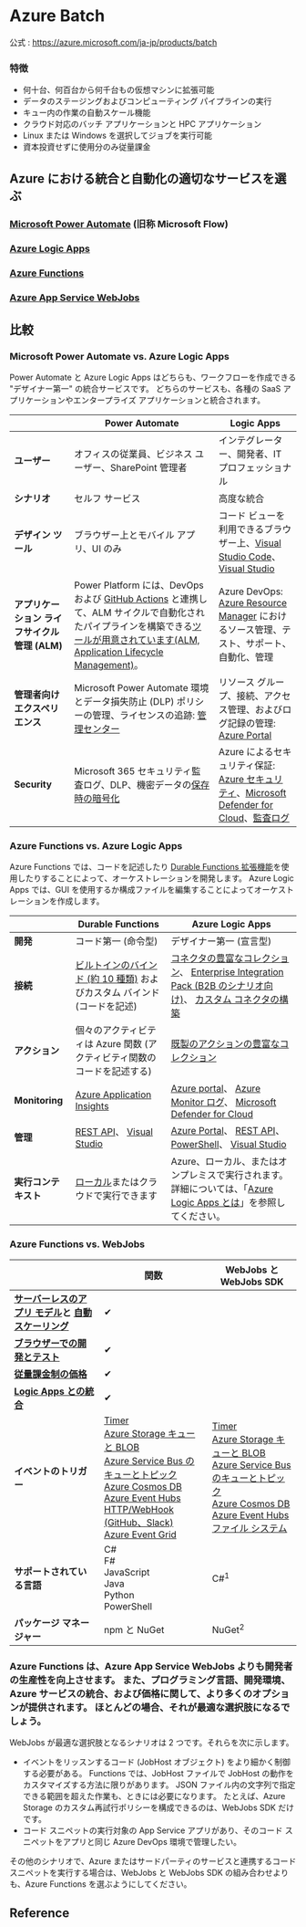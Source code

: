 # Azure Batch

公式 : https://azure.microsoft.com/ja-jp/products/batch

### 特徴

- 何十台、何百台から何千台もの仮想マシンに拡張可能
- データのステージングおよびコンピューティング パイプラインの実行
- キュー内の作業の自動スケール機能
- クラウド対応のバッチ アプリケーションと HPC アプリケーション
- Linux または Windows を選択してジョブを実行可能
- 資本投資せずに使用分のみ従量課金


## Azure における統合と自動化の適切なサービスを選ぶ

### [Microsoft Power Automate](https://make.powerautomate.com/) (旧称 Microsoft Flow)
### [Azure Logic Apps](https://azure.microsoft.com/ja-jp/products/logic-apps/)
### [Azure Functions](https://azure.microsoft.com/ja-jp/products/functions/)
### [Azure App Service WebJobs](https://learn.microsoft.com/ja-jp/azure/app-service/webjobs-create)

## 比較

### Microsoft Power Automate vs. Azure Logic Apps

Power Automate と Azure Logic Apps はどちらも、ワークフローを作成できる "デザイナー第一" の統合サービスです。 どちらのサービスも、各種の SaaS アプリケーションやエンタープライズ アプリケーションと統合されます。

<table>
<thead>
<tr>
<th></th>
<th>Power Automate</th>
<th>Logic Apps</th>
</tr>
</thead>
<tbody>
<tr>
<td><strong>ユーザー</strong></td>
<td>オフィスの従業員、ビジネス ユーザー、SharePoint 管理者</td>
<td>インテグレーター、開発者、IT プロフェッショナル</td>
</tr>
<tr>
<td><strong>シナリオ</strong></td>
<td>セルフ サービス</td>
<td>高度な統合</td>
</tr>
<tr>
<td><strong>デザイン ツール</strong></td>
<td>ブラウザー上とモバイル アプリ、UI のみ</td>
<td>コード ビューを利用できるブラウザー上、<a href="https://learn.microsoft.com/ja-jp/azure/logic-apps/quickstart-create-logic-apps-visual-studio-code" data-linktype="relative-path">Visual Studio Code</a>、<a href="https://learn.microsoft.com/ja-jp/azure/logic-apps/quickstart-create-logic-apps-with-visual-studio" data-linktype="relative-path">Visual Studio</a></td>
</tr>
<tr>
<td><strong>アプリケーション ライフサイクル管理 (ALM)</strong></td>
<td>Power Platform には、DevOps および <a href="https://learn.microsoft.com/ja-jp/power-platform/alm/devops-github-actions" data-linktype="absolute-path">GitHub Actions</a> と連携して、ALM サイクルで自動化されたパイプラインを構築できる<a href="https://learn.microsoft.com/ja-jp/power-platform/alm/tools-apps-used-alm" data-linktype="absolute-path">ツールが用意されています(ALM, Application Lifecycle Management)</a>。</td>
<td>Azure DevOps: <a href="https://learn.microsoft.com/ja-jp/azure/logic-apps/logic-apps-azure-resource-manager-templates-overview" data-linktype="relative-path">Azure Resource Manager</a> におけるソース管理、テスト、サポート、自動化、管理</td>
</tr>
<tr>
<td><strong>管理者向けエクスペリエンス</strong></td>
<td>Microsoft Power Automate 環境とデータ損失防止 (DLP) ポリシーの管理、ライセンスの追跡: <a href="https://admin.powerplatform.microsoft.com" data-linktype="external">管理センター</a></td>
<td>リソース グループ、接続、アクセス管理、およびログ記録の管理: <a href="https://portal.azure.com" data-linktype="external">Azure Portal</a></td>
</tr>
<tr>
<td><strong>Security</strong></td>
<td>Microsoft 365 セキュリティ監査ログ、DLP、機密データの<a href="https://wikipedia.org/wiki/Data_at_rest#Encryption" data-linktype="external">保存時の暗号化</a></td>
<td>Azure によるセキュリティ保証: <a href="https://www.microsoft.com/en-us/trustcenter/Security/AzureSecurity" data-linktype="external">Azure セキュリティ</a>、<a href="https://azure.microsoft.com/services/security-center/" data-linktype="external">Microsoft Defender for Cloud</a>、<a href="https://azure.microsoft.com/blog/azure-audit-logs-ux-refresh/" data-linktype="external">監査ログ</a></td>
</tr>
</tbody>
</table>

### Azure Functions vs. Azure Logic Apps

Azure Functions では、コードを記述したり [Durable Functions 拡張機能](https://learn.microsoft.com/ja-jp/azure/azure-functions/durable/durable-functions-overview?tabs=csharp-inproc)を使用したりすることによって、オーケストレーションを開発します。 Azure Logic Apps では、GUI を使用するか構成ファイルを編集することによってオーケストレーションを作成します。

<table>
<thead>
<tr>
<th></th>
<th>Durable Functions</th>
<th>Azure Logic Apps</th>
</tr>
</thead>
<tbody>
<tr>
<td><strong>開発</strong></td>
<td>コード第一 (命令型)</td>
<td>デザイナー第一 (宣言型)</td>
</tr>
<tr>
<td><strong>接続</strong></td>
<td><a href="https://learn.microsoft.com/ja-jp/azure/azure-functions/functions-triggers-bindings?tabs=csharp#supported-bindings" data-linktype="relative-path">ビルトインのバインド (約 10 種類)</a> およびカスタム バインド (コードを記述)</td>
<td><a href="https://learn.microsoft.com/ja-jp/connectors/connector-reference/connector-reference-logicapps-connectors" data-linktype="absolute-path">コネクタの豊富なコレクション</a>、
  <a href="https://learn.microsoft.com/ja-jp/azure/logic-apps/logic-apps-enterprise-integration-overview" data-linktype="relative-path">Enterprise Integration Pack (B2B のシナリオ向け)</a>、
  <a href="https://learn.microsoft.com/ja-jp/connectors/custom-connectors/" data-linktype="absolute-path">カスタム コネクタの構築</a></td>
</tr>
<tr>
<td><strong>アクション</strong></td>
<td>個々のアクティビティは Azure 関数 (アクティビティ関数のコードを記述する)</td>
<td><a href="https://learn.microsoft.com/ja-jp/connectors/connector-reference/connector-reference-logicapps-connectors" data-linktype="absolute-path">既製のアクションの豊富なコレクション</a></td>
</tr>
<tr>
<td><strong>Monitoring</strong></td>
<td><a href="https://learn.microsoft.com/ja-jp/azure/azure-monitor/app/app-insights-overview?tabs=net" data-linktype="relative-path">Azure Application Insights</a></td>
<td><a href="https://learn.microsoft.com/ja-jp/azure/logic-apps/quickstart-create-example-consumption-workflow" data-linktype="relative-path">Azure portal</a>、
  <a href="https://learn.microsoft.com/ja-jp/azure/logic-apps/monitor-workflows-collect-diagnostic-data?tabs=consumption" data-linktype="relative-path">Azure Monitor ログ</a>、
  <a href="https://learn.microsoft.com/ja-jp/azure/logic-apps/healthy-unhealthy-resource" data-linktype="relative-path">Microsoft Defender for Cloud</a></td>
</tr>
<tr>
<td><strong>管理</strong></td>
<td><a href="https://learn.microsoft.com/ja-jp/azure/azure-functions/durable/durable-functions-http-api" data-linktype="relative-path">REST API</a>、
  <a href="https://learn.microsoft.com/ja-jp/visualstudio/azure/vs-azure-tools-resources-managing-with-cloud-explorer?view=vs-2019" data-linktype="absolute-path">Visual Studio</a></td>
<td><a href="https://learn.microsoft.com/ja-jp/azure/logic-apps/quickstart-create-example-consumption-workflow" data-linktype="relative-path">Azure Portal</a>、
  <a href="https://learn.microsoft.com/ja-jp/rest/api/logic/" data-linktype="absolute-path">REST API</a>、
  <a href="https://learn.microsoft.com/ja-jp/powershell/module/az.logicapp/?view=azps-10.1.0" data-linktype="absolute-path">PowerShell</a>、
  <a href="https://learn.microsoft.com/ja-jp/azure/logic-apps/manage-logic-apps-with-visual-studio" data-linktype="relative-path">Visual Studio</a></td>
</tr>
<tr>
<td><strong>実行コンテキスト</strong></td>
<td><a href="https://learn.microsoft.com/ja-jp/azure/azure-functions/functions-kubernetes-keda" data-linktype="relative-path">ローカル</a>またはクラウドで実行できます</td>
<td>Azure、ローカル、またはオンプレミスで実行されます。 詳細については、「<a href="https://learn.microsoft.com/ja-jp/azure/logic-apps/logic-apps-overview#resource-environment-differences" data-linktype="relative-path">Azure Logic Apps とは</a>」を参照してください。</td>
</tr>
</tbody>
</table>

### Azure Functions vs. WebJobs

<table>
<thead>
<tr>
<th></th>
<th>関数</th>
<th>WebJobs と WebJobs SDK</th>
</tr>
</thead>
<tbody>
<tr>
<td><strong><a href="https://azure.microsoft.com/solutions/serverless/" data-linktype="external">サーバーレスのアプリ モデル</a>と
  <a href="https://learn.microsoft.com/ja-jp/azure/azure-functions/event-driven-scaling?tabs=azure-cli" data-linktype="relative-path">自動スケーリング</a></strong></td>
<td>✔</td>
<td></td>
</tr>
<tr>
<td><strong><a href="https://learn.microsoft.com/ja-jp/azure/azure-functions/functions-get-started?pivots=programming-language-csharp" data-linktype="relative-path">ブラウザーでの開発とテスト</a></strong></td>
<td>✔</td>
<td></td>
</tr>
<tr>
<td><strong><a href="https://learn.microsoft.com/ja-jp/azure/azure-functions/consumption-plan" data-linktype="relative-path">従量課金制の価格</a></strong></td>
<td>✔</td>
<td></td>
</tr>
<tr>
<td><strong><a href="https://learn.microsoft.com/ja-jp/azure/azure-functions/functions-twitter-email" data-linktype="relative-path">Logic Apps との統合</a></strong></td>
<td>✔</td>
<td></td>
</tr>
<tr>
<td><strong>イベントのトリガー</strong></td>
<td><a href="https://learn.microsoft.com/ja-jp/azure/azure-functions/functions-bindings-timer?tabs=python-v2%2Cin-process&pivots=programming-language-csharp" data-linktype="relative-path">Timer</a><br>
  <a href="https://learn.microsoft.com/ja-jp/azure/azure-functions/functions-bindings-storage-blob?tabs=in-process%2Cextensionv5%2Cextensionv3&pivots=programming-language-csharp" data-linktype="relative-path">Azure Storage キューと BLOB</a><br>
  <a href="https://learn.microsoft.com/ja-jp/azure/azure-functions/functions-bindings-service-bus?tabs=in-process%2Cextensionv5%2Cextensionv3&pivots=programming-language-csharp" data-linktype="relative-path">Azure Service Bus のキューとトピック</a><br>
  <a href="https://learn.microsoft.com/ja-jp/azure/azure-functions/functions-bindings-cosmosdb?tabs=csharp" data-linktype="relative-path">Azure Cosmos DB</a><br>
  <a href="https://learn.microsoft.com/ja-jp/azure/azure-functions/functions-bindings-event-hubs?tabs=in-process%2Cextensionv5&pivots=programming-language-csharp" data-linktype="relative-path">Azure Event Hubs</a><br>
  <a href="https://learn.microsoft.com/ja-jp/azure/azure-functions/functions-bindings-http-webhook?tabs=in-process%2Cfunctionsv2&pivots=programming-language-csharp" data-linktype="relative-path">HTTP/WebHook (GitHub、Slack)</a><br>
  <a href="https://learn.microsoft.com/ja-jp/azure/azure-functions/functions-bindings-event-grid?tabs=in-process%2Cextensionv3&pivots=programming-language-csharp" data-linktype="relative-path">Azure Event Grid</a></td>
<td><a href="https://learn.microsoft.com/ja-jp/azure/azure-functions/functions-bindings-timer?tabs=python-v2%2Cin-process&pivots=programming-language-csharp" data-linktype="relative-path">Timer</a><br>
  <a href="https://learn.microsoft.com/ja-jp/azure/azure-functions/functions-bindings-storage-blob?tabs=in-process%2Cextensionv5%2Cextensionv3&pivots=programming-language-csharp" data-linktype="relative-path">Azure Storage キューと BLOB</a><br>
  <a href="https://learn.microsoft.com/ja-jp/azure/azure-functions/functions-bindings-service-bus?tabs=in-process%2Cextensionv5%2Cextensionv3&pivots=programming-language-csharp" data-linktype="relative-path">Azure Service Bus のキューとトピック</a><br>
  <a href="https://learn.microsoft.com/ja-jp/azure/azure-functions/functions-bindings-cosmosdb?tabs=csharp" data-linktype="relative-path">Azure Cosmos DB</a><br>
  <a href="https://learn.microsoft.com/ja-jp/azure/azure-functions/functions-bindings-event-hubs?tabs=in-process%2Cextensionv5&pivots=programming-language-csharp" data-linktype="relative-path">Azure Event Hubs</a><br>
  <a href="https://github.com/Azure/azure-webjobs-sdk-extensions/blob/master/src/WebJobs.Extensions/Extensions/Files/FileTriggerAttribute.cs" data-linktype="external">ファイル システム</a></td>
</tr>
<tr>
<td><strong>サポートされている言語</strong></td>
<td>C#<br>F#<br>JavaScript<br>Java<br>Python<br>PowerShell</td>
<td>C#<sup>1</sup></td>
</tr>
<tr>
<td><strong>パッケージ マネージャー</strong></td>
<td>npm と NuGet</td>
<td>NuGet<sup>2</sup></td>
</tr>
</tbody>
</table>


### Azure Functions は、Azure App Service WebJobs よりも開発者の生産性を向上させます。 また、プログラミング言語、開発環境、Azure サービスの統合、および価格に関して、より多くのオプションが提供されます。 ほとんどの場合、それが最適な選択肢になるでしょう。

WebJobs が最適な選択肢となるシナリオは 2 つです。それらを次に示します。

- イベントをリッスンするコード (JobHost オブジェクト) をより細かく制御する必要がある。 Functions では、JobHost ファイルで JobHost の動作をカスタマイズする方法に限りがあります。 JSON ファイル内の文字列で指定できる範囲を超えた作業も、ときには必要になります。 たとえば、Azure Storage のカスタム再試行ポリシーを構成できるのは、WebJobs SDK だけです。
- コード スニペットの実行対象の App Service アプリがあり、そのコード スニペットをアプリと同じ Azure DevOps 環境で管理したい。

その他のシナリオで、Azure またはサードパーティのサービスと連携するコード スニペットを実行する場合は、WebJobs と WebJobs SDK の組み合わせよりも、Azure Functions を選ぶようにしてください。



## Reference

